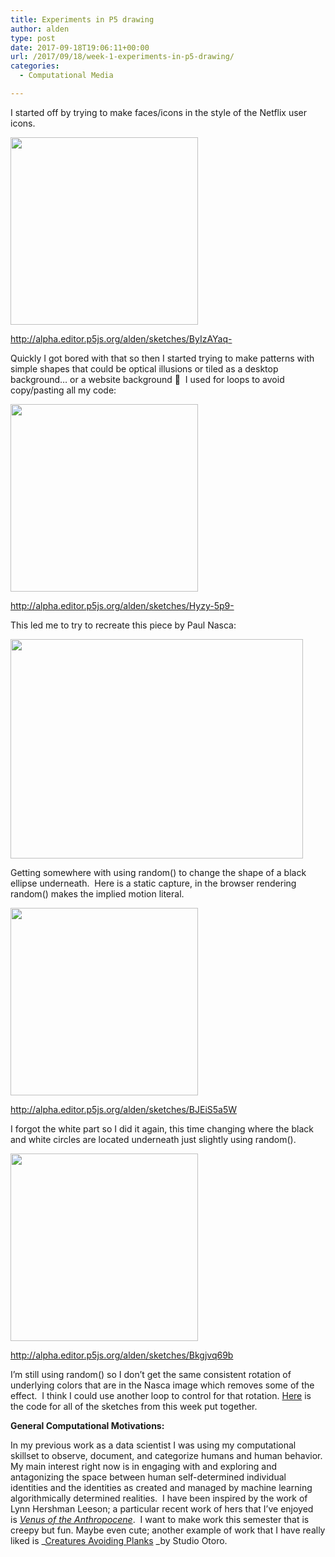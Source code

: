 ```yaml
---
title: Experiments in P5 drawing
author: alden
type: post
date: 2017-09-18T19:06:11+00:00
url: /2017/09/18/week-1-experiments-in-p5-drawing/
categories:
  - Computational Media

---
```

I started off by trying to make faces/icons in the style of the Netflix user icons.

<img class="alignnone size-medium wp-image-73" src="http://www.alden.life/wp-content/uploads/2017/09/Netflix-300x300.png" alt="" width="300" height="300" srcset="http://www.alden.life/wp-content/uploads/2017/09/Netflix-300x300.png 300w, http://www.alden.life/wp-content/uploads/2017/09/Netflix-150x150.png 150w, http://www.alden.life/wp-content/uploads/2017/09/Netflix.png 400w" sizes="(max-width: 300px) 100vw, 300px" />

http://alpha.editor.p5js.org/alden/sketches/ByIzAYaq-

Quickly I got bored with that so then I started trying to make patterns with simple shapes that could be optical illusions or tiled as a desktop background&#8230; or a website background 🙂  I used for loops to avoid copy/pasting all my code:

<img class="alignnone size-medium wp-image-74" src="http://www.alden.life/wp-content/uploads/2017/09/Pattern1-300x300.png" alt="" width="300" height="300" srcset="http://www.alden.life/wp-content/uploads/2017/09/Pattern1-300x300.png 300w, http://www.alden.life/wp-content/uploads/2017/09/Pattern1-150x150.png 150w, http://www.alden.life/wp-content/uploads/2017/09/Pattern1.png 400w" sizes="(max-width: 300px) 100vw, 300px" />

http://alpha.editor.p5js.org/alden/sketches/Hyzy-5p9-

This led me to try to recreate this piece by Paul Nasca:

<img class="" src="https://upload.wikimedia.org/wikipedia/commons/e/ec/Anomalous_motion_illusion1.png" width="468" height="351" />

Getting somewhere with using random() to change the shape of a black ellipse underneath.  Here is a static capture, in the browser rendering random() makes the implied motion literal.

[<img class="alignnone size-medium wp-image-75" src="http://www.alden.life/wp-content/uploads/2017/09/Nasca-300x300.png" alt="" width="300" height="300" srcset="http://www.alden.life/wp-content/uploads/2017/09/Nasca-300x300.png 300w, http://www.alden.life/wp-content/uploads/2017/09/Nasca-150x150.png 150w, http://www.alden.life/wp-content/uploads/2017/09/Nasca.png 400w" sizes="(max-width: 300px) 100vw, 300px" />][1]

http://alpha.editor.p5js.org/alden/sketches/BJEiS5a5W

I forgot the white part so I did it again, this time changing where the black and white circles are located underneath just slightly using random().

[<img class="alignnone size-medium wp-image-76" src="http://www.alden.life/wp-content/uploads/2017/09/Nasca2-300x300.png" alt="" width="300" height="300" srcset="http://www.alden.life/wp-content/uploads/2017/09/Nasca2-300x300.png 300w, http://www.alden.life/wp-content/uploads/2017/09/Nasca2-150x150.png 150w, http://www.alden.life/wp-content/uploads/2017/09/Nasca2.png 400w" sizes="(max-width: 300px) 100vw, 300px" />][2]

http://alpha.editor.p5js.org/alden/sketches/Bkgjvq69b

I&#8217;m still using random() so I don&#8217;t get the same consistent rotation of underlying colors that are in the Nasca image which removes some of the effect.  I think I could use another loop to control for that rotation. [Here][3] is the code for all of the sketches from this week put together.

**General Computational Motivations:**

In my previous work as a data scientist I was using my computational skillset to observe, document, and categorize humans and human behavior.  My main interest right now is in engaging with and exploring and antagonizing the space between human self-determined individual identities and the identities as created and managed by machine learning algorithmically determined realities.  I have been inspired by the work of Lynn Hershman Leeson; a particular recent work of hers that I&#8217;ve enjoyed is [_Venus of the Anthropocene_][4].  I want to make work this semester that is creepy but fun. Maybe even cute; another example of work that I have really liked is _[Creatures Avoiding ][5][Planks][5] _by Studio Otoro.

 [1]: http://alpha.editor.p5js.org/full/BJEiS5a5W
 [2]: http://alpha.editor.p5js.org/full/Bkgjvq69b
 [3]: https://github.com/miamiww/ComputationalMedia
 [4]: https://www.newyorker.com/goings-on-about-town/art/lynn-hershman-leeson-2
 [5]: http://otoro.net/planks/